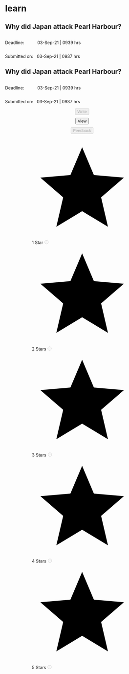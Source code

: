 # learn
<div class="MuiGrid-root MuiGrid-container MuiGrid-direction-xs-column MuiGrid-align-items-xs-flex-start MuiGrid-justify-xs-space-between"><div class="MuiGrid-root MuiGrid-item"><h2 class="MuiTypography-root MuiTypography-h5">Why did Japan attack Pearl Harbour?</h2></div><div class="MuiGrid-root jss45 MuiGrid-item"><div style="display: flex;"><p class="MuiTypography-root jss48 MuiTypography-body2 MuiTypography-colorTextSecondary">Deadline:&nbsp;&nbsp;&nbsp;&nbsp;&nbsp;&nbsp;&nbsp;&nbsp;&nbsp;&nbsp; 03-Sep-21 | 0939 hrs</p></div><p class="MuiTypography-root MuiTypography-body2 MuiTypography-colorTextSecondary" style="margin-right: 20px;">Submitted on: &nbsp;&nbsp;03-Sep-21 | 0937 hrs</p></div></div>
<div class="MuiGrid-root MuiGrid-item MuiGrid-align-items-xs-center MuiGrid-grid-xs-12 MuiGrid-grid-sm-12 MuiGrid-grid-md-7 MuiGrid-grid-lg-7"><div class="MuiGrid-root MuiGrid-container MuiGrid-direction-xs-column MuiGrid-align-items-xs-flex-start MuiGrid-justify-xs-space-between"><div class="MuiGrid-root MuiGrid-item"><h2 class="MuiTypography-root MuiTypography-h5">Why did Japan attack Pearl Harbour?</h2></div><div class="MuiGrid-root jss45 MuiGrid-item"><div style="display: flex;"><p class="MuiTypography-root jss48 MuiTypography-body2 MuiTypography-colorTextSecondary">Deadline:&nbsp;&nbsp;&nbsp;&nbsp;&nbsp;&nbsp;&nbsp;&nbsp;&nbsp;&nbsp; 03-Sep-21 | 0939 hrs</p></div><p class="MuiTypography-root MuiTypography-body2 MuiTypography-colorTextSecondary" style="margin-right: 20px;">Submitted on: &nbsp;&nbsp;03-Sep-21 | 0937 hrs</p></div></div></div>
<div class="MuiGrid-root MuiGrid-item MuiGrid-align-items-xs-center MuiGrid-grid-xs-12 MuiGrid-grid-sm-12 MuiGrid-grid-md-3 MuiGrid-grid-lg-3"><div style="margin-top: 10px; display: flex; justify-content: center;"><button class="MuiButtonBase-root MuiButton-root MuiButton-contained jss50 MuiButton-containedPrimary MuiButton-containedSizeSmall MuiButton-sizeSmall Mui-disabled Mui-disabled" tabindex="-1" type="button" disabled=""><span class="MuiButton-label">Write</span></button></div><div style="display: flex; justify-content: center;"><div><div style="margin-top: 10px;"><button class="MuiButtonBase-root MuiButton-root MuiButton-contained jss51 MuiButton-containedPrimary MuiButton-containedSizeSmall MuiButton-sizeSmall" tabindex="0" type="button" labelstyle="[object Object]"><span class="MuiButton-label">View</span><span class="MuiTouchRipple-root"></span></button></div></div></div><div style="display: flex; justify-content: center;"><div><button class="MuiButtonBase-root MuiButton-root MuiButton-contained jss52 MuiButton-containedPrimary MuiButton-containedSizeSmall MuiButton-sizeSmall Mui-disabled Mui-disabled" tabindex="-1" type="button" disabled="" style="margin-top: 10px;"><span class="MuiButton-label">Feedback</span></button></div></div><div style="display: flex; justify-content: center; margin-top: 17px; margin-bottom: 10px;"><span class="MuiRating-root MuiRating-sizeSmall Mui-disabled"><label class="MuiRating-label" for="mui-81143-1"><span class="MuiRating-icon MuiRating-iconEmpty"><svg class="MuiSvgIcon-root MuiSvgIcon-fontSizeInherit" focusable="false" viewBox="0 0 24 24" aria-hidden="true"><path d="M12 17.27L18.18 21l-1.64-7.03L22 9.24l-7.19-.61L12 2 9.19 8.63 2 9.24l5.46 4.73L5.82 21z"></path></svg></span><span class="MuiRating-visuallyhidden">1 Star</span></label><input disabled="" id="mui-81143-1" type="radio" class="MuiRating-visuallyhidden" value="1" name="mui-81143"><label class="MuiRating-label" for="mui-81143-2"><span class="MuiRating-icon MuiRating-iconEmpty"><svg class="MuiSvgIcon-root MuiSvgIcon-fontSizeInherit" focusable="false" viewBox="0 0 24 24" aria-hidden="true"><path d="M12 17.27L18.18 21l-1.64-7.03L22 9.24l-7.19-.61L12 2 9.19 8.63 2 9.24l5.46 4.73L5.82 21z"></path></svg></span><span class="MuiRating-visuallyhidden">2 Stars</span></label><input disabled="" id="mui-81143-2" type="radio" class="MuiRating-visuallyhidden" value="2" name="mui-81143"><label class="MuiRating-label" for="mui-81143-3"><span class="MuiRating-icon MuiRating-iconEmpty"><svg class="MuiSvgIcon-root MuiSvgIcon-fontSizeInherit" focusable="false" viewBox="0 0 24 24" aria-hidden="true"><path d="M12 17.27L18.18 21l-1.64-7.03L22 9.24l-7.19-.61L12 2 9.19 8.63 2 9.24l5.46 4.73L5.82 21z"></path></svg></span><span class="MuiRating-visuallyhidden">3 Stars</span></label><input disabled="" id="mui-81143-3" type="radio" class="MuiRating-visuallyhidden" value="3" name="mui-81143"><label class="MuiRating-label" for="mui-81143-4"><span class="MuiRating-icon MuiRating-iconEmpty"><svg class="MuiSvgIcon-root MuiSvgIcon-fontSizeInherit" focusable="false" viewBox="0 0 24 24" aria-hidden="true"><path d="M12 17.27L18.18 21l-1.64-7.03L22 9.24l-7.19-.61L12 2 9.19 8.63 2 9.24l5.46 4.73L5.82 21z"></path></svg></span><span class="MuiRating-visuallyhidden">4 Stars</span></label><input disabled="" id="mui-81143-4" type="radio" class="MuiRating-visuallyhidden" value="4" name="mui-81143"><label class="MuiRating-label" for="mui-81143-5"><span class="MuiRating-icon MuiRating-iconEmpty"><svg class="MuiSvgIcon-root MuiSvgIcon-fontSizeInherit" focusable="false" viewBox="0 0 24 24" aria-hidden="true"><path d="M12 17.27L18.18 21l-1.64-7.03L22 9.24l-7.19-.61L12 2 9.19 8.63 2 9.24l5.46 4.73L5.82 21z"></path></svg></span><span class="MuiRating-visuallyhidden">5 Stars</span></label><input disabled="" id="mui-81143-5" type="radio" class="MuiRating-visuallyhidden" value="5" name="mui-81143"></span></div></div>
